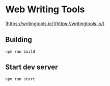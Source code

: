# Web Writing Tools

[https://writingtools.io/](https://writingtools.io/)

## Building

`npm run build`

## Start dev server

`npm run start`
